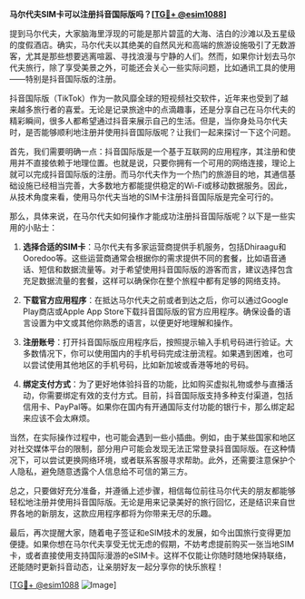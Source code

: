 **马尔代夫SIM卡可以注册抖音国际版吗？[[TG💪+ @esim1088](https://t.me/s/esim1088)]**

提到马尔代夫，大家脑海里浮现的可能是那片碧蓝的大海、洁白的沙滩以及五星级的度假酒店。确实，马尔代夫以其绝美的自然风光和高端的旅游设施吸引了无数游客，尤其是那些想要逃离喧嚣、寻找浪漫与宁静的人们。然而，如果你计划去马尔代夫旅行，除了享受美景之外，可能还会关心一些实际问题，比如通讯工具的使用——特别是抖音国际版的注册。

抖音国际版（TikTok）作为一款风靡全球的短视频社交软件，近年来也受到了越来越多旅行者的喜爱。无论是记录旅途中的点滴趣事，还是分享自己在马尔代夫的精彩瞬间，很多人都希望通过抖音来展示自己的生活。但是，当你身处马尔代夫时，是否能够顺利地注册并使用抖音国际版呢？让我们一起来探讨一下这个问题。

首先，我们需要明确一点：抖音国际版是一个基于互联网的应用程序，其注册和使用并不直接依赖于地理位置。也就是说，只要你拥有一个可用的网络连接，理论上就可以完成抖音国际版的注册。而马尔代夫作为一个热门的旅游目的地，其通信基础设施已经相当完善，大多数地方都能提供稳定的Wi-Fi或移动数据服务。因此，从技术角度来看，使用马尔代夫当地的SIM卡注册抖音国际版是完全可行的。

那么，具体来说，在马尔代夫如何操作才能成功注册抖音国际版呢？以下是一些实用的小贴士：

1. **选择合适的SIM卡**：马尔代夫有多家运营商提供手机服务，包括Dhiraagu和Ooredoo等。这些运营商通常会根据你的需求提供不同的套餐，比如语音通话、短信和数据流量等。对于希望使用抖音国际版的游客而言，建议选择包含充足数据流量的套餐，这样可以确保你在整个旅程中都有足够的网络支持。

2. **下载官方应用程序**：在抵达马尔代夫之前或者到达之后，你可以通过Google Play商店或Apple App Store下载抖音国际版的官方应用程序。确保设备的语言设置为中文或其他你熟悉的语言，以便更好地理解和操作。

3. **注册账号**：打开抖音国际版应用程序后，按照提示输入手机号码进行验证。大多数情况下，你可以使用国内的手机号码完成注册流程。如果遇到困难，也可以尝试使用其他地区的手机号码，比如新加坡或香港等地的号码。

4. **绑定支付方式**：为了更好地体验抖音的功能，比如购买虚拟礼物或参与直播活动，你需要绑定有效的支付方式。目前，抖音国际版支持多种支付渠道，包括信用卡、PayPal等。如果你在国内有开通国际支付功能的银行卡，那么绑定起来应该不会太麻烦。

当然，在实际操作过程中，也可能会遇到一些小插曲。例如，由于某些国家和地区对社交媒体平台的限制，部分用户可能会发现无法正常登录抖音国际版。在这种情况下，可以尝试更换网络环境，或者联系客服寻求帮助。此外，还需要注意保护个人隐私，避免随意透露个人信息给不可信的第三方。

总之，只要做好充分准备，并遵循上述步骤，相信每位前往马尔代夫的朋友都能够轻松地注册并使用抖音国际版。无论是用来记录美好的旅行回忆，还是结识来自世界各地的新朋友，这款应用程序都将为你带来无尽的乐趣。

最后，再次提醒大家，随着电子签证和eSIM技术的发展，如今出国旅行变得更加便捷。如果你想在马尔代夫享受无忧无虑的假期，不妨考虑提前购买一张当地SIM卡，或者直接使用支持国际漫游的eSIM卡。这样不仅能让你随时随地保持联络，还能随时更新抖音动态，让亲朋好友一起分享你的快乐旅程！

[[TG💪+ @esim1088](https://t.me/s/esim1088) ![Image](https://i.postimg.cc/4NQfJmqS/Snipaste-2025-05-13-00-14-12.png)]